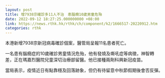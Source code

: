 ```yaml
---
layout: post
title: 增7938宗確診多11人不治　患腦癇10歲男童危殆
date: 2022-09-12 18:27:25.000000000 +08:00
link: https://news.rthk.hk/rthk/ch/component/k2/1666517-20220912.htm
categories: rthk
---
```


本港新增7938宗新冠病毒確診個案，醫管局呈報11名患者死亡。

一名患有腦癇症的10歲確診男童情況危殆，他有發燒及嘶吼症等病徵，神智轉差，正在瑪嘉烈醫院兒童深切治療部留醫。他已接種兩劑科興新冠疫苗。

當局表示，疫情近日有點靠穩及回落跡象，但仍有待留意中秋節假期後會否反彈。
